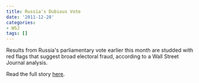 ```yaml
---
title: Russia's Dubious Vote
date: '2011-12-28'
categories:
- WSJ
tags: []
---
```

Results from Russia's parliamentary vote earlier this month are studded with red flags that suggest broad electoral fraud, according to a Wall Street Journal analysis.

Read the full story [here](http://wsj.com/article/SB10001424052970203391104577124540544822220.html).